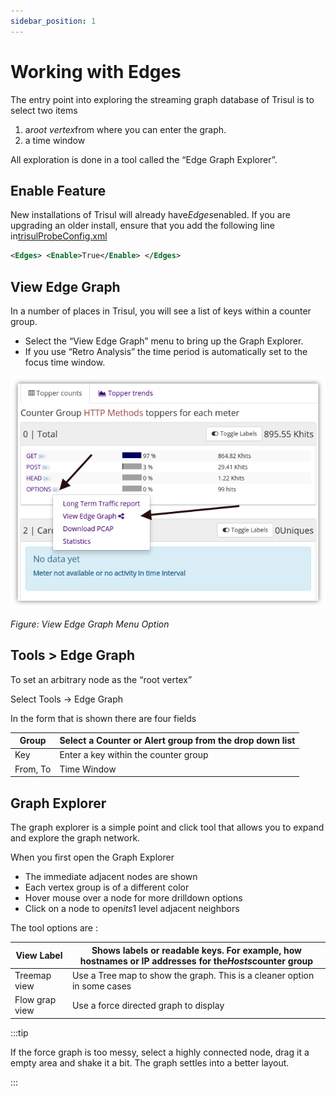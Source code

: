 ```yaml
---
sidebar_position: 1
---
```


# Working with Edges

The entry point into exploring the streaming graph database of Trisul is to select two items

1. a*root vertex*from where you can enter the graph.
2. a time window

All exploration is done in a tool called the “Edge Graph Explorer”.

## Enable Feature

New installations of Trisul will already have*Edges*enabled. If you are upgrading an older install, ensure that you add the following line in[trisulProbeConfig.xml](/docs/ref/trisulconfig#edges)

```xml
<Edges> <Enable>True</Enable> </Edges>
```

## View Edge Graph

In a number of places in Trisul, you will see a list of keys within a counter group.

- Select the “View Edge Graph” menu to bring up the Graph Explorer.
- If you use “Retro Analysis” the time period is automatically set to the focus time window.

![](./images/tool1.png)

*Figure: View Edge Graph Menu Option*

## Tools > Edge Graph

To set an arbitrary node as the “root vertex”

Select Tools → Edge Graph

In the form that is shown there are four fields

| Group    | Select a Counter or Alert group from the drop down list |
| -------- | ------------------------------------------------------- |
| Key      | Enter a key within the counter group                    |
| From, To | Time Window                                             |

## Graph Explorer

The graph explorer is a simple point and click tool that allows you to expand and explore the graph network.

When you first open the Graph Explorer

- The immediate adjacent nodes are shown
- Each vertex group is of a different color
- Hover mouse over a node for more drilldown options
- Click on a node to open*its*1 level adjacent neighbors

The tool options are :

| View Label     | Shows labels or readable keys. For example, how hostnames or IP addresses for the*Hosts*counter group |
| -------------- | ------------------------------------------ |
| Treemap view   | Use a Tree map to show the graph. This is a cleaner option in some cases   |
| Flow grap view | Use a force directed graph to display  |

:::tip

If the force graph is too messy, select a highly connected node, drag it a empty area and shake it a bit. The graph settles into a better layout.

:::
